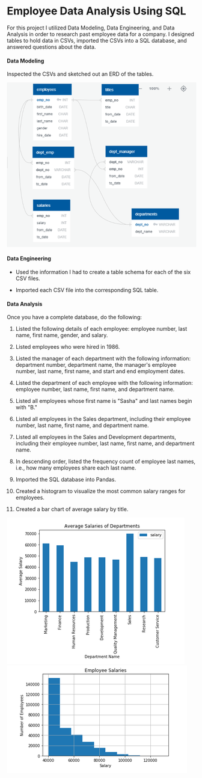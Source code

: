 # Employee Data Analysis Using SQL
For this project I utilized Data Modeling, Data Engineering, and Data Analysis in order to research past employee data for a company. I designed tables to hold data in CSVs, imported the CSVs into a SQL database, and answered questions about the data.

#### Data Modeling

Inspected the CSVs and sketched out an ERD of the tables.

![ERD](images/ERD.png)

#### Data Engineering

* Used the information I had to create a table schema for each of the six CSV files.

* Imported each CSV file into the corresponding SQL table.

#### Data Analysis

Once you have a complete database, do the following:

1. Listed the following details of each employee: employee number, last name, first name, gender, and salary.

2. Listed employees who were hired in 1986.

3. Listed the manager of each department with the following information: department number, department name, the manager's employee number, last name, first name, and start and end employment dates.

4. Listed the department of each employee with the following information: employee number, last name, first name, and department name.

5. Listed all employees whose first name is "Sasha" and last names begin with "B."

6. Listed all employees in the Sales department, including their employee number, last name, first name, and department name.

7. Listed all employees in the Sales and Development departments, including their employee number, last name, first name, and department name.

8. In descending order, listed the frequency count of employee last names, i.e., how many employees share each last name.

9. Imported the SQL database into Pandas.

10. Created a histogram to visualize the most common salary ranges for employees.

11. Created a bar chart of average salary by title.

![Bar1](images/dep_salary_bar.png)
![Bar2](images/emp_salary_hist.png)

